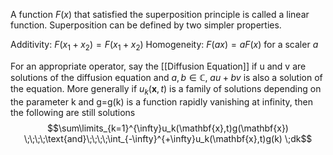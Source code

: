 A function $F(x)$ that satisfied the superposition principle is called a linear function. Superposition can be defined by two simpler properties.

Additivity: $F(x_1+x_2)=F(x_1+x_2)$
Homogeneity: $F(ax)=aF(x)$ for a scaler $a$

For an appropriate operator, say the [[Diffusion Equation]] if u and v are solutions of the diffusion equation and $a,b\in\mathbb{C}$, $au+bv$ is also a solution of the equation. More generally if $u_k(\mathbf{x},t)$ is a family of solutions depending on the parameter k and g=g(k) is a function rapidly vanishing at infinity, then the following are still solutions
$$\sum\limits_{k=1}^{\infty}u_k(\mathbf{x},t)g(\mathbf{x}) \;\;\;\;\text{and}\;\;\;\;\int_{-\infty}^{+\infty}u_k(\mathbf{x},t)g(k) \;dk$$


